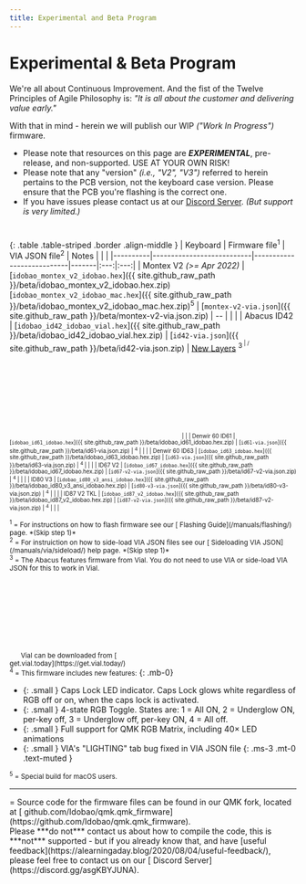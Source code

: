 ```yaml
---
title: Experimental and Beta Program
---
```


# <i class="fas fa-baby"></i> Experimental & Beta Program

We're all about Continuous Improvement.  And the fist of the Twelve Principles of Agile Philosophy is: *"It is all about the customer and delivering value early."*

With that in mind - herein we will publish our WIP *("Work In Progress")* firmware.

<div class="border shadow shadow-sm border-danger bg-danger bg-opacity-10 rounded-3 p-2 mb-4 text-opacity-75">
  <ul class="fa-ul mb-0 me-3">
  <li><span class="fa-li"><i class="fas fa-exclamation-triangle text-danger"></i></span>
    Please note that resources on this page are <b class="text-danger"><i>EXPERIMENTAL</i></b>, pre-release, and non-supported.  USE AT YOUR OWN RISK!</li>
  <li class="mt-3"><span class="fa-li"><i class="fas fa-exclamation-circle text-warning"></i></span>
    Please note that any "version" <i>(i.e., "V2", "V3")</i> referred to herein pertains to the PCB version, not the keyboard case version.  Please ensure that the PCB you're flashing is the correct one.</li>
  <li class="mt-3"><span class="fa-li"><i class="fas fa-info-circle text-info"></i></span>
    If you have issues please contact us at our <a href="https://discord.gg/asgKBYJUNA"><i class="fab fa-discord"></i> Discord Server</a>.
    <i>(But support is very limited.)</i></li>
  </ul>
</div>

# <i class="fas fa-baby-carriage"></i>

{: .table .table-striped .border .align-middle }
| Keyboard | Firmware file<sup>1</sup> | VIA JSON file<sup>2</sup> | Notes |  <i class="fas fa-code"></i> | <i class="fas fa-keyboard"></i> |
|----------|---------------------------|---------------------------|-------|:---:|:---:|
| Montex V2 *(>= Apr 2022)* | [`idobao_montex_v2_idobao.hex`]({{ site.github_raw_path }}/beta/idobao_montex_v2_idobao.hex.zip)<br>[`idobao_montex_v2_idobao_mac.hex`]({{ site.github_raw_path }}/beta/idobao_montex_v2_idobao_mac.hex.zip)<sup>5</sup> | [`montex-v2-via.json`]({{ site.github_raw_path }}/beta/montex-v2-via.json.zip) | *--* | [<i class="fab fa-github-alt"></i>](https://github.com/Idobao/qmk.qmk_firmware/tree/vr-id27-v2-id-keymap/keyboards/idobao/montex/v2) | [<i class="fas fa-image"></i>](../kle/idobao-id27-v2.png) |
| Abacus ID42 | [`idobao_id42_idobao_vial.hex`]({{ site.github_raw_path }}/beta/idobao_id42_idobao_vial.hex.zip) | [`id42-via.json`]({{ site.github_raw_path }}/beta/id42-via.json.zip) | [New Layers](id42-layer-readme.png) <sup>3<sup> | [<i class="fab fa-github-alt"></i>](https://github.com/Idobao/qmk.qmk_firmware/tree/vr-id42-add-new/keyboards/idobao/id42/)/[<svg class="fa"><use xlink:href="#vial-logo"></use></svg>](https://github.com/Idobao/vial-kb.vial-qmk/tree/vr-id42/keyboards/idobao/id42/) | [<i class="fas fa-image"></i>](id42-layer-readme.png) |
| Denwir 60 ID61 | [`idobao_id61_idobao.hex`]({{ site.github_raw_path }}/beta/idobao_id61_idobao.hex.zip) | [`id61-via.json`]({{ site.github_raw_path }}/beta/id61-via.json.zip) | <sup>4</sup> | [<i class="fab fa-github-alt"></i>](https://github.com/Idobao/qmk.qmk_firmware/tree/vr-id61-new/keyboards/idobao/id61/) | [<i class="fas fa-image"></i>](../kle/idobao-id61.png) |
| Denwir 60 ID63 | [`idobao_id63_idobao.hex`]({{ site.github_raw_path }}/beta/idobao_id63_idobao.hex.zip) | [`id63-via.json`]({{ site.github_raw_path }}/beta/id63-via.json.zip) | <sup>4</sup> | [<i class="fab fa-github-alt"></i>](https://github.com/Idobao/qmk.qmk_firmware/tree/vr-id63-new/keyboards/idobao/id63/) | [<i class="fas fa-image"></i>](../kle/idobao-id63.png) |
| ID67 V2 | [`idobao_id67_idobao.hex`]({{ site.github_raw_path }}/beta/idobao_id67_idobao.hex.zip) | [`id67-v2-via.json`]({{ site.github_raw_path }}/beta/id67-v2-via.json.zip) | <sup>4</sup> | [<i class="fab fa-github-alt"></i>](https://github.com/Idobao/qmk.qmk_firmware/tree/vr-id67-dev-touch/keyboards/idobao/id67/) | [<i class="fas fa-image"></i>](../kle/idobao-id67.png) |
| ID80 V3 | [`idobao_id80_v3_ansi_idobao.hex`]({{ site.github_raw_path }}/beta/idobao_id80_v3_ansi_idobao.hex.zip) | [`id80-v3-via.json`]({{ site.github_raw_path }}/beta/id80-v3-via.json.zip) | <sup>4</sup> | [<i class="fab fa-github-alt"></i>](https://github.com/Idobao/qmk.qmk_firmware/tree/vr-id80-v3-dev-touch/keyboards/idobao/id80/) |  [<i class="fas fa-image"></i>](../kle/idobao-id80.png) |
| ID87 V2 TKL | [`idobao_id87_v2_idobao.hex`]({{ site.github_raw_path }}/beta/idobao_id87_v2_idobao.hex.zip) | [`id87-v2-via.json`]({{ site.github_raw_path }}/beta/id87-v2-via.json.zip) | <sup>4</sup> | [<i class="fab fa-github-alt"></i>](https://github.com/Idobao/qmk.qmk_firmware/tree/vr-id87-v2-dev-touch/keyboards/idobao/id87/) | [<i class="fas fa-image"></i>](../kle/idobao-id87.png) |


<small class="text-muted">
<sup>1</sup> = For instructions on how to flash firmware see our [<i class="fas fa-bolt"></i> Flashing Guide](/manuals/flashing/) page.  *(Skip step 1)*<br>
<sup>2</sup> = For instruiction on how to side-load VIA JSON files see our [<i class="fas fa-rotate-90 fa-download"></i> Sideloading VIA JSON](/manuals/via/sideload/) help page. *(Skip step 1)*<br>
<sup>3</sup> = The Abacus features firmware from Vial. You do not need to use VIA or side-load VIA JSON for this to work in Vial.<br>
&nbsp; &nbsp; &nbsp; Vial can be downloaded from [<svg class="fa"><use xlink:href="#vial-logo"></use></svg> get.vial.today](https://get.vial.today/)<br>
<sup>4</sup> = This firmware includes new features:</small>
{: .mb-0}  

  * {: .small } Caps Lock LED indicator. Caps Lock glows white regardless of RGB off or on, when the caps lock is activated.
  * {: .small } 4-state RGB Toggle.  States are: 1 = All ON, 2 = Underglow ON, per-key off, 3 = Underglow off, per-key ON, 4 = All off.
  * {: .small } Full support for QMK RGB Matrix, including 40× LED animations
  * {: .small } VIA's "LIGHTING" tab bug fixed in VIA JSON file
  {: .ms-3 .mt-0 .text-muted } 
<small class="text-muted">
<sup>5</sup> = Special build for macOS users.
</small>

-----

<span class="text-muted">
<i class="fas fa-code"></i> = Source code for the firmware files can be found in our QMK fork, located at [<i class="fab fa-github-alt"></i> github.com/Idobao/qmk.qmk_firmware](https://github.com/Idobao/qmk.qmk_firmware).<br>
Please ***do not*** contact us about how to compile the code, this is ***not*** supported - but if you already know that, and have [useful feedback](https://alearningaday.blog/2020/08/04/useful-feedback/), please feel free to contact us on our [<i class="fab fa-discord"></i> Discord Server](https://discord.gg/asgKBYJUNA).
</span>

